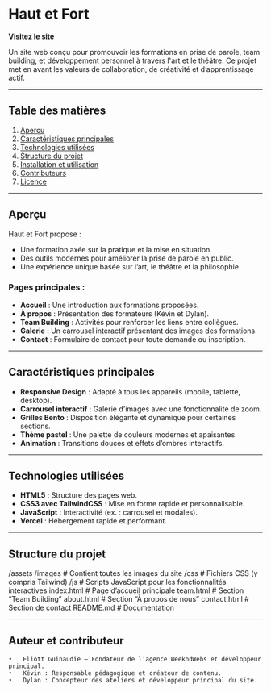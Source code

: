 # Haut et Fort

[**Visitez le site**](https://hautetfort.vercel.app/index.html)  

Un site web conçu pour promouvoir les formations en prise de parole, team building, et développement personnel à travers l'art et le théâtre. Ce projet met en avant les valeurs de collaboration, de créativité et d’apprentissage actif. 

---

## Table des matières

1. [Aperçu](#aperçu)  
2. [Caractéristiques principales](#caractéristiques-principales)  
3. [Technologies utilisées](#technologies-utilisées)  
4. [Structure du projet](#structure-du-projet)  
5. [Installation et utilisation](#installation-et-utilisation)  
6. [Contributeurs](#contributeurs)  
7. [Licence](#licence)  

---

## Aperçu

Haut et Fort propose :  
- Une formation axée sur la pratique et la mise en situation.  
- Des outils modernes pour améliorer la prise de parole en public.  
- Une expérience unique basée sur l’art, le théâtre et la philosophie.  

### Pages principales :
- **Accueil** : Une introduction aux formations proposées.  
- **À propos** : Présentation des formateurs (Kévin et Dylan).  
- **Team Building** : Activités pour renforcer les liens entre collègues.  
- **Galerie** : Un carrousel interactif présentant des images des formations.  
- **Contact** : Formulaire de contact pour toute demande ou inscription.

---

## Caractéristiques principales

- **Responsive Design** : Adapté à tous les appareils (mobile, tablette, desktop).  
- **Carrousel interactif** : Galerie d'images avec une fonctionnalité de zoom.  
- **Grilles Bento** : Disposition élégante et dynamique pour certaines sections.  
- **Thème pastel** : Une palette de couleurs modernes et apaisantes.  
- **Animation** : Transitions douces et effets d’ombres interactifs.  

---

## Technologies utilisées

- **HTML5** : Structure des pages web.  
- **CSS3 avec TailwindCSS** : Mise en forme rapide et personnalisable.  
- **JavaScript** : Interactivité (ex. : carrousel et modales).  
- **Vercel** : Hébergement rapide et performant.

---

## Structure du projet
/assets
/images      # Contient toutes les images du site
/css         # Fichiers CSS (y compris Tailwind)
/js          # Scripts JavaScript pour les fonctionnalités interactives
index.html      # Page d’accueil principale
team.html       # Section “Team Building”
about.html      # Section “À propos de nous”
contact.html    # Section de contact
README.md       # Documentation

---

## Auteur et contributeur

	•	Eliott Guinaudie – Fondateur de l’agence WeekndWebs et développeur principal.
    •	Kévin : Responsable pédagogique et créateur de contenu.
	•	Dylan : Concepteur des ateliers et développeur principal du site.
